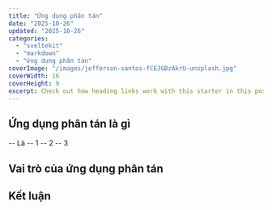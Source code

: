 ```yaml
---
title: "Ứng dụng phân tán"
date: "2025-10-26"
updated: "2025-10-26"
categories:
  - "sveltekit"
  - "markdown"
  - "ứng dụng phân tán"
coverImage: "/images/jefferson-santos-fCEJGBzAkrU-unsplash.jpg"
coverWidth: 16
coverHeight: 9
excerpt: Check out how heading links work with this starter in this post.
---
```


## Ứng dụng phân tán là gì 
-- Là 
-- 1
-- 2
-- 3

## Vai trò của ứng dụng phân tán

## Kết luận  
